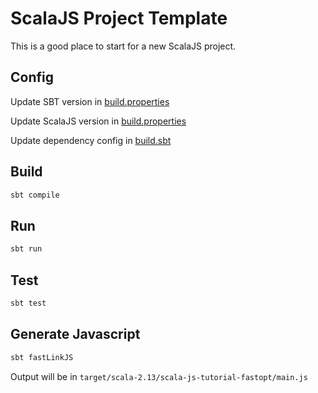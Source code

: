 # ScalaJS Project Template
This is a good place to start for a new ScalaJS project.

## Config
Update SBT version in [build.properties](project/build.properties)

Update ScalaJS version in [build.properties](project/plugins.sbt)

Update dependency config in [build.sbt](build.sbt)

## Build
```sh
sbt compile
````

## Run
```sh
sbt run 
```

## Test
```sh
sbt test
```

## Generate Javascript
```sh
sbt fastLinkJS
```
Output will be in `target/scala-2.13/scala-js-tutorial-fastopt/main.js`
